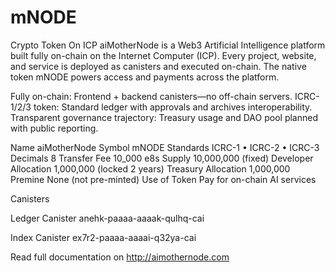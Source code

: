 # mNODE
Crypto Token On ICP
aiMotherNode is a Web3 Artificial Intelligence platform built fully on-chain on the Internet Computer (ICP). Every project, website, and service is deployed as canisters and executed on-chain. The native token mNODE powers access and payments across the platform.

Fully on-chain: Frontend + backend canisters—no off-chain servers.
ICRC-1/2/3 token: Standard ledger with approvals and archives interoperability.
Transparent governance trajectory: Treasury usage and DAO pool planned with public reporting.

Name
aiMotherNode
Symbol
mNODE
Standards
ICRC-1 • ICRC-2 • ICRC-3
Decimals
8
Transfer Fee
10_000 e8s
Supply
10,000,000 (fixed)
Developer Allocation
1,000,000 (locked 2 years)
Treasury Allocation
1,000,000
Premine
None (not pre-minted)
Use of Token
Pay for on-chain AI services

Canisters

Ledger Canister
anehk-paaaa-aaaak-qulhq-cai

Index Canister
ex7r2-paaaa-aaaai-q32ya-cai

Read full documentation on http://aimothernode.com
